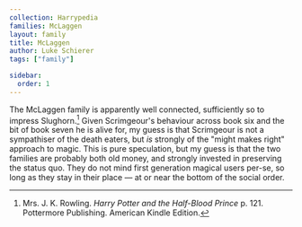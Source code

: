 ```yaml
---
collection: Harrypedia
families: McLaggen
layout: family
title: McLaggen
author: Luke Schierer
tags: ["family"]

sidebar:
  order: 1
---
```


The McLaggen family is apparently well connected, sufficiently so to impress
Slughorn.[^210318-2] Given Scrimgeour's behaviour across book six and the bit
of book seven he is alive for, my guess is that Scrimgeour is not a sympathiser
of the death eaters, but _is_ strongly of the "might makes right" approach to
magic. This is pure speculation, but my guess is that the two families are
probably both old money, and strongly invested in preserving the status quo.
They do not mind first generation magical users per-se, so long as they stay in
their place — at or near the bottom of the social order.

[^210318-2]:
    Mrs. J. K. Rowling. _Harry Potter and the Half-Blood Prince_
    p. 121. Pottermore Publishing. American Kindle Edition.

